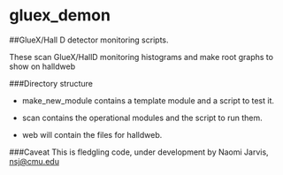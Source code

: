 # gluex_demon

##GlueX/Hall D detector monitoring scripts.

These scan GlueX/HallD monitoring histograms and make root graphs to show on halldweb

###Directory structure

* make_new_module contains a template module and a script to test it.

* scan contains the operational modules and the script to run them.

* web will contain the files for halldweb.

###Caveat
This is fledgling code, under development by Naomi Jarvis, nsj@cmu.edu
